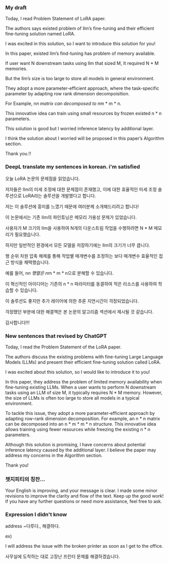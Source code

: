 ### My draft

Today, I read Problem Statement of LoRA paper.

The authors says existed problem of llm’s fine-tuning and their efficient fine-tuning solution named LoRA.

I was excited in this solution, so I want to introduce this solution for you!

In this paper, existed llm’s find-tuning has problem of memory available.

If user want N downstream tasks using llm that sized M, It required N * M memories.

But the llm’s size is too large to store all models in general environment.

They adopt a more parameter-efficient approach, where the task-specific parameter by adapting row rank dimension decompoisition.

For Example, n*n matrix can decomposed to n*m * m * n. 

This innovative idea can train using small resources by frozen existed n * n parameters.

This solution is good but I worried inference latency by additional layer. 

I think the solution about I worried will be proposed in this paper’s Algorithm section.

Thank you.!!

### DeepL translate my sentences in korean. i'm satisfied

오늘 LoRA 논문의 문제점을 읽었습니다.

저자들은 llm의 미세 조정에 대한 문제점이 존재했고, 이에 대한 효율적인 미세 조정 솔루션으로 LoRA라는 솔루션을 개발했다고 합니다.

저는 이 솔루션에 흥미를 느꼈기 때문에 여러분께 소개해드리려고 합니다!

이 논문에서는 기존 llm의 파인튜닝은 메모리 가용성 문제가 있었습니다.

사용자가 M 크기의 llm을 사용하여 N개의 다운스트림 작업을 수행하려면 N * M 메모리가 필요했습니다.

하지만 일반적인 환경에서 모든 모델을 저장하기에는 llm의 크기가 너무 큽니다.

행 순위 차원 압축 해제를 통해 작업별 매개변수를 조정하는 보다 매개변수 효율적인 접근 방식을 채택했습니다.

예를 들어, n*n 행렬은 n*m * m * n으로 분해할 수 있습니다. 

이 혁신적인 아이디어는 기존의 n * n 파라미터를 동결하여 적은 리소스를 사용하여 학습할 수 있습니다.

이 솔루션도 좋지만 추가 레이어에 의한 추론 지연시간이 걱정되었습니다. 

걱정했던 부분에 대한 해결책은 본 논문의 알고리즘 섹션에서 제시될 것 같습니다.

감사합니다!!!

### New sentences that revised by ChatGPT

Today, I read the Problem Statement of the LoRA paper.

The authors discuss the existing problems with fine-tuning Large Language Models (LLMs) and present their efficient fine-tuning solution called LoRA.

I was excited about this solution, so I would like to introduce it to you!

In this paper, they address the problem of limited memory availability when fine-tuning existing LLMs. When a user wants to perform N downstream tasks using an LLM of size M, it typically requires N * M memory. However, the size of LLMs is often too large to store all models in a typical environment.

To tackle this issue, they adopt a more parameter-efficient approach by adapting row-rank dimension decomposition. For example, an n * n matrix can be decomposed into an n * m * m * n structure. This innovative idea allows training using fewer resources while freezing the existing n * n parameters.

Although this solution is promising, I have concerns about potential inference latency caused by the additional layer. I believe the paper may address my concerns in the Algorithm section.

Thank you!

### 챗지피티의 칭찬...

Your English is improving, and your message is clear. I made some minor revisions to improve the clarity and flow of the text. Keep up the good work! If you have any further questions or need more assistance, feel free to ask.

### Expression I didn't know

address ~다루다., 해결하다.

ex)

I will address the issue with the broken printer as soon as I get to the office.

사무실에 도착하는 대로 고장난 프린터 문제를 해결하겠습니다.